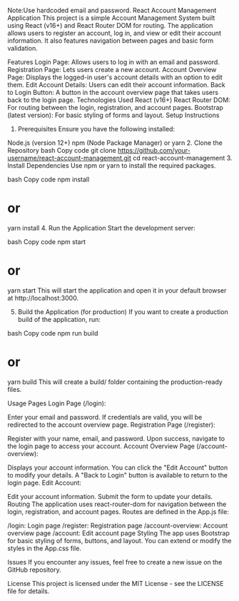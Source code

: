 Note:Use hardcoded email and password.
React Account Management Application
This project is a simple Account Management System built using React (v16+) and React Router DOM for routing. The application allows users to register an account, log in, and view or edit their account information. It also features navigation between pages and basic form validation.

Features
Login Page: Allows users to log in with an email and password.
Registration Page: Lets users create a new account.
Account Overview Page: Displays the logged-in user's account details with an option to edit them.
Edit Account Details: Users can edit their account information.
Back to Login Button: A button in the account overview page that takes users back to the login page.
Technologies Used
React (v16+)
React Router DOM: For routing between the login, registration, and account pages.
Bootstrap (latest version): For basic styling of forms and layout.
Setup Instructions
1. Prerequisites
Ensure you have the following installed:

Node.js (version 12+)
npm (Node Package Manager) or yarn
2. Clone the Repository
bash
Copy code
git clone https://github.com/your-username/react-account-management.git
cd react-account-management
3. Install Dependencies
Use npm or yarn to install the required packages.

bash
Copy code
npm install
# or
yarn install
4. Run the Application
Start the development server:

bash
Copy code
npm start
# or
yarn start
This will start the application and open it in your default browser at http://localhost:3000.

5. Build the Application (for production)
If you want to create a production build of the application, run:

bash
Copy code
npm run build
# or
yarn build
This will create a build/ folder containing the production-ready files.

Usage
Pages
Login Page (/login):

Enter your email and password.
If credentials are valid, you will be redirected to the account overview page.
Registration Page (/register):

Register with your name, email, and password.
Upon success, navigate to the login page to access your account.
Account Overview Page (/account-overview):

Displays your account information.
You can click the "Edit Account" button to modify your details.
A "Back to Login" button is available to return to the login page.
Edit Account:

Edit your account information.
Submit the form to update your details.
Routing
The application uses react-router-dom for navigation between the login, registration, and account pages. Routes are defined in the App.js file:

/login: Login page
/register: Registration page
/account-overview: Account overview page
/account: Edit account page
Styling
The app uses Bootstrap for basic styling of forms, buttons, and layout. You can extend or modify the styles in the App.css file.

Issues
If you encounter any issues, feel free to create a new issue on the GitHub repository.

License
This project is licensed under the MIT License - see the LICENSE file for details.
